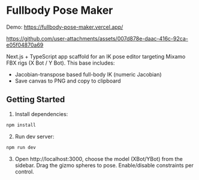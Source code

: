 # Fullbody Pose Maker

Demo: https://fullbody-pose-maker.vercel.app/

https://github.com/user-attachments/assets/007d878e-daac-416c-92ca-e05f04870a69

Next.js + TypeScript app scaffold for an IK pose editor targeting Mixamo FBX rigs (X Bot / Y Bot). This base includes:

- Jacobian-transpose based full-body IK (numeric Jacobian)
- Save canvas to PNG and copy to clipboard

## Getting Started

1. Install dependencies:

```bash
npm install
```

2. Run dev server:

```bash
npm run dev
```

3. Open http://localhost:3000, choose the model (XBot/YBot) from the sidebar.
   Drag the gizmo spheres to pose. Enable/disable constraints per control.
